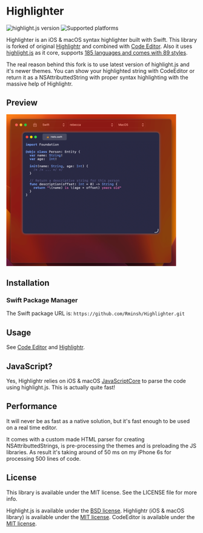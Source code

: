 # Highlighter

![highlight.js version](https://img.shields.io/badge/highlight.js-11.7.0-yellow?logo=javascript)
![Supported platforms](https://img.shields.io/badge/Platforms-iOS%2013.0+%20|%20macOS%2011.0-white?logo=apple)

Highlighter is an iOS & macOS syntax highlighter built with Swift. This library is forked of original [Highlightr](https://github.com/raspu/Highlightr) and combined with [Code Editor](https://github.com/ZeeZide/CodeEditor). Also it uses [highlight.js](https://highlightjs.org/) as it core, supports [185 languages and comes with 89 styles](https://highlightjs.org/static/demo/).

The real reason behind this fork is to use latest version of highlight.js and it's newer themes. You can show your highlighted string with CodeEditor or return it as a NSAttributtedString with proper syntax highlighting with the massive help of Highlightr.

## Preview
<img src="preview.png" height="400"/>

## Installation

### Swift Package Manager

The Swift package URL is: `https://github.com/Rminsh/Highlighter.git`

## Usage
See [Code Editor](https://github.com/ZeeZide/CodeEditor) and [Highlightr](https://github.com/raspu/Highlightr).

## JavaScript?

Yes, Highlightr relies on iOS & macOS [JavaScriptCore](https://developer.apple.com/library/ios/documentation/Carbon/Reference/WebKit_JavaScriptCore_Ref/index.html#//apple_ref/doc/uid/TP40004754) to parse the code using highlight.js. This is actually quite fast!

## Performance

It will never be as fast as a native solution, but it's fast enough to be used on a real time editor.

It comes with a custom made HTML parser for creating NSAttributtedStrings, is pre-processing the themes and is preloading the JS libraries. As result it's taking around of 50 ms on my iPhone 6s for processing 500 lines of code.

## License

This library is available under the MIT license. See the LICENSE file for more info.

Highlight.js is available under the [BSD license](https://github.com/isagalaev/highlight.js/blob/master/LICENSE).
Highlightr (iOS & macOS library) is available under the [MIT license](https://github.com/raspu/Highlightr/blob/master/LICENSE).
CodeEditor is available under the [MIT license](https://github.com/ZeeZide/CodeEditor/blob/main/LICENSE).
